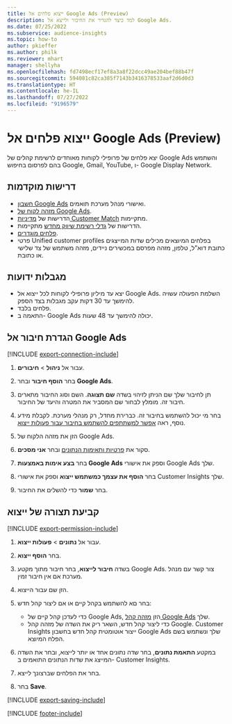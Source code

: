 ```yaml
---
title: ייצוא פלחים אל Google Ads‏ (Preview)
description: למד כיצד להגדיר את החיבור ולייצא אל Google Ads.
ms.date: 07/25/2022
ms.subservice: audience-insights
ms.topic: how-to
author: pkieffer
ms.author: philk
ms.reviewer: mhart
manager: shellyha
ms.openlocfilehash: fd7498ecf17ef8a3a8f22dcc49ae204bef88b47f
ms.sourcegitcommit: 594081c82ca385f7143b3416378533aaf2d6d0d3
ms.translationtype: HT
ms.contentlocale: he-IL
ms.lasthandoff: 07/27/2022
ms.locfileid: "9196579"
---
```

# <a name="export-segments-to-google-ads-preview"></a>ייצוא פלחים אל Google Ads‏ (Preview)

יצא פלחים של פרופילי לקוחות מאוחדים לרשימת קהלים של Google Ads והשתמש בהם לפרסום בחיפוש Google‏, Gmail, YouTube, ו- Google Display Network.

## <a name="prerequisites"></a>‏‫דרישות מוקדמות‬

- [חשבון Google Ads](https://ads.google.com/) ואישורי מנהל מערכת תואמים.
- [מזהה לקוח של Google Ads](https://support.google.com/google-ads/answer/1704344).
- הדרישות של [מדיניות Customer Match](https://support.google.com/adspolicy/answer/6299717) מתקיימות.
- הדרישות של [גדלי רשימת שיווק מחדש](https://support.google.com/google-ads/answer/7558048) מתקיימות.
- [פלחים מוגדרים](segments.md).
- פרטי Unified customer profiles בפלחים המיוצאים מכילים שדות המייצגים כתובת דוא"ל, טלפון, מזהה מפרסם במכשירים ניידים, מזהה משתמש של צד שלישי או כתובת.

## <a name="known-limitations"></a>‏‫מגבלות ידועות‬

- יצא עד מיליון פרופילי לקוחות לכל ייצוא אל Google Ads. השלמת הפעולה עשויה להימשך עד 30 דקות עקב מגבלות בצד הספק.
- פלחים בלבד.
- התאמה ב- Google Ads יכולה להימשך עד 48 שעות.

## <a name="set-up-connection-to-google-ads"></a>הגדרת חיבור אל Google Ads

[!INCLUDE [export-connection-include](includes/export-connection-admn.md)]

1. עבור אל **ניהול** > **חיבורים**.

1. בחר **הוסף חיבור** ובחר **Google Ads**.

1. תן לחיבור שלך שם הניתן לזיהוי בשדה **שם תצוגה**. השם וסוג החיבור מתארים חיבור זה. מומלץ לבחור שם המסביר את המטרה והיעד של החיבור.

1. בחר מי יכול להשתמש בחיבור זה. כברירת מחדל, רק מנהלי מערכת. לקבלת מידע נוסף, ראה [אפשר למשתתפים להשתמש בחיבור עבור פעולות ייצוא](connections.md#allow-contributors-to-use-a-connection-for-exports).

1. הזן את מזהה הלקוח של Google Ads.

1. סקור את [פרטיות ותאימות הנתונים](connections.md#data-privacy-and-compliance) ובחר **אני מסכים**.

1. בחר **בצע אימות באמצעות Google Ads** וספק את אישורי Google Ads שלך.

1. בחר **הוסף את עצמך כמשתמש ייצוא** וספק את אישורי Customer Insights שלך.

1. בחר **שמור** כדי להשלים את החיבור.

## <a name="configure-an-export"></a>קביעת תצורה של ייצוא

[!INCLUDE [export-permission-include](includes/export-permission.md)]

1. עבור אל **נתונים** > **פעולות ייצוא**.

1. בחר **הוסף ייצוא**.

1. בשדה **חיבור לייצוא**, בחר חיבור מתוך מקטע Google Ads. צור קשר עם מנהל מערכת אם אין חיבור זמין.

1. הזן שם עבור הייצוא.

1. בחר םא להשתמש בקהל קיים או אם ליצור קהל חדש:
   - כדי לעדכן קהל קיים של Google Ads, הזן [מזהה קהל Google Ads](https://support.google.com/google-ads/answer/7558048?hl=en#:~:text=Audience%20lists%20is%20a%20section,Display%20Network%20through%20remarketing%20campaigns) שלך.
   - כדי ליצור קהל חדש, השאר ריק את השדה של מזהה קהל Google. Customer Insights ייצור אוטומטית קהל חדש בחשבון Google Ads שלך ונשתמש בשם הפלח המיוצא.

1. במקטע **התאמת נתונים**, בחר שדה נתונים אחד או יותר לייצוא, ובחר את השדה המייצג את שדות הנתונים התואמים ב- Customer Insights.

1. בחר את הפלחים שברצונך לייצא.

1. בחר **Save**.

[!INCLUDE [export-saving-include](includes/export-saving.md)]

[!INCLUDE [footer-include](includes/footer-banner.md)]
